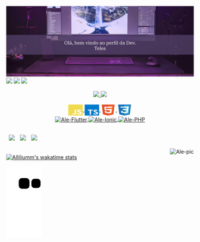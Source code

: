<div class="header">
  <img src="https://github.com/alliliumm/Alessandra-Teles/blob/main/Header.png">
  <div class="header-socials">
    <a href="https://discord.gg/wagxzStdcR" target="_blank"><img src="https://img.shields.io/badge/Discord-7289DA?style=for-the-badge&logo=discord&logoColor=white" target="_blank"></a> 
    <a href="https://www.linkedin.com/in/alessandra-teles911" target="_blank"><img src="https://img.shields.io/badge/-LinkedIn-%230077B5?style=for-the-badge&logo=linkedin&logoColor=white" target="_blank"></a> 
    <a href="https://gitlab.com/alessandrateles911" target="_blank"><img src="https://img.shields.io/badge/GitLab-330F63?style=for-the-badge&logo=gitlab&logoColor=white" target="_blank"></a> 
  </div>
</div>

<br>

<div class="git-status" align="center">
  <a href="https://github.com/alliliumm">
  <img height="180em" src="https://github-readme-stats.vercel.app/api?username=alliliumm&show_icons=true&theme=dracula&include_all_commits=true&count_private=true"/>
  <img height="180em" src="https://github-readme-stats.vercel.app/api/top-langs/?username=alliliumm&layout=compact&langs_count=7&theme=dracula"/>
</div>

<div class="git-languages" align="center" style="display: inline_block"><br>
  <img align="center" alt="Ale-Js" height="30" width="40" src="https://raw.githubusercontent.com/devicons/devicon/master/icons/javascript/javascript-plain.svg">
  <img align="center" alt="Ale-Ts" height="30" width="40" src="https://raw.githubusercontent.com/devicons/devicon/master/icons/typescript/typescript-plain.svg">
  <img align="center" alt="Ale-HTML" height="30" width="40" src="https://raw.githubusercontent.com/devicons/devicon/master/icons/html5/html5-original.svg">
  <img align="center" alt="Ale-CSS" height="30" width="40" src="https://raw.githubusercontent.com/devicons/devicon/master/icons/css3/css3-original.svg">
</div>

<div class="git-frameworks" align="center" style="display: inline_block">
  <img align="center" alt="Ale-Flutter" height="30" width="40" src="https://cdn.jsdelivr.net/gh/devicons/devicon/icons/flutter/flutter-original.svg" />
  <img align="center" alt="Ale-Ionic" height="30" width="40" src="https://cdn.jsdelivr.net/gh/devicons/devicon/icons/ionic/ionic-original.svg" />
  <img align="center" alt="Ale-PHP" height="30" width="40" src="https://cdn.jsdelivr.net/gh/devicons/devicon/icons/php/php-plain.svg" />
</div>

<br>

<div class="git-repos">
  <table>
    <tbody style="border: white">
      <tr>
        <td style="border: white" align="left">
          <a href="https://github.com/alliliumm/Adminio-APP">
            <img src="https://github-readme-stats.vercel.app/api/pin/?username=alliliumm&amp;repo=Adminio-APP&amp;theme=dracula" style="max-width: 100%;">
          </a>
        </td>
        <td style="border: white" align="center">
          <a href="https://github.com/alliliumm/Ionic-Projects">
            <img src="https://github-readme-stats.vercel.app/api/pin/?username=alliliumm&amp;repo=Ionic-Projects&amp;theme=dracula" style="max-width: 100%;">
          </a>
        </td>
        <td style="border: white" align="right">
          <a href="https://github.com/alliliumm/Estudos">
            <img src="https://github-readme-stats.vercel.app/api/pin/?username=alliliumm&amp;repo=Estudos&amp;theme=dracula" style="max-width: 100%;">
          </a>
        </td>
      </tr>
    </tbody>
  </table>
</div>

<div>
  <img align="right" alt="Ale-pic" height="100" src="https://github.com/alliliumm/alliliumm/blob/main/perf-v1.png">
</div>

  ##
 ![Alliliumm's wakatime stats](https://github-readme-stats.vercel.app/api/wakatime?username=alliliumm&theme=dracula)
<div> 

![Snake animation](https://github.com/rafaballerini/rafaballerini/blob/output/github-contribution-grid-snake.svg)
 
</div>